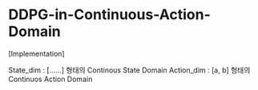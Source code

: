 # DDPG-in-Continuous-Action-Domain
[Implementation]

State_dim : [......] 형태의 Continous State Domain
Action_dim : [a, b] 형태의 Continuos Action Domain
